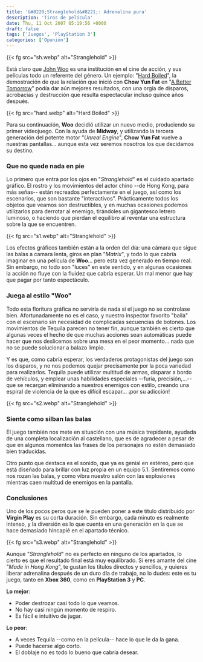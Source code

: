 ```yaml
---
title: '&#8220;Stranglehold&#8221;: Adrenalina pura'
description: 'Tiros de película'
date: Thu, 11 Oct 2007 05:19:56 +0000
draft: false
tags: ['Juegos', 'PlayStation 3']
categories: ['Opunión']
---
```


{{< fg src="sh.webp" alt="Stranglehold" >}}

Está claro que [John Woo](http://akihabarablues.com/?p=1656) es una institución en el cine de acción, y sus películas todo un referente del género. Un ejemplo: "[Hard Boiled](http://www.imdb.com/title/tt0104684/)", la demostración de que la relación que inició con **Chow Yun Fat** en "[A Better Tomorrow](http://www.imdb.com/title/tt0092263/)" podía dar aún mejores resultados, con una orgía de disparos, acrobacias y destrucción que resulta espectacular incluso quince años después.

{{< fg src="hard.webp" alt="Hard Boiled" >}}

Para su continuación, **Woo** decidió utilizar un nuevo medio, produciendo su primer videojuego. Con la ayuda de **Midway**, y utilizando la tercera generación del potente motor "_Unreal Engine_", **Chow Yun Fat** vuelve a nuestras pantallas... aunque esta vez seremos nosotros los que decidamos su destino.

### Que no quede nada en pie

Lo primero que entra por los ojos en "_Stranglehold_" es el cuidado apartado gráfico. El rostro y los movimientos del actor chino --de Hong Kong, para más señas-- están recreados perfectamente en el juego, así como los escenarios, que son bastante "interactivos". Prácticamente todos los objetos que veamos son destructibles, y en muchas ocasiones podemos utilizarlos para derrotar al enemigo, tirándoles un gigantesco letrero luminoso, o haciendo que pierdan el equilibro al reventar una estructura sobre la que se encuentren.

{{< fg src="s1.webp" alt="Stranglehold" >}}

Los efectos gráficos también están a la orden del día: una cámara que sigue las balas a camara lenta, giros en plan "_Matrix_", y todo lo que cabría imaginar en una película de **Woo**... pero esta vez generado en tiempo real. Sin embargo, no todo son "luces" en este sentido, y en algunas ocasiones la acción no fluye con la fluidez que cabría esperar. Un mal menor que hay que pagar por tanto espectáculo.

### Juega al estilo "Woo"

Todo esta floritura gráfica no serviría de nada si el juego no se controlase bien. Afortunadamente no es el caso, y nuestro inspector favorito "baila" con el escenario sin necesidad de complicadas secuencias de botones. Los movimientos de Tequila parecen no tener fin, aunque también es cierto que algunas veces el hecho de que muchas acciones sean automáticas puede hacer que nos deslicemos sobre una mesa en el peor momento... nada que no se puede solucionar a balazo limpio.

Y es que, como cabría esperar, los verdaderos protagonistas del juego son los disparos, y no nos podemos quejar precisamente por la poca variedad para realizarlos. Tequila puede utilizar multitud de armas, disparar a bordo de vehículos, y emplear unas habilidades especiales --furia, precisión,...-- que se recargan eliminando a nuestros enemigos con estilo, creando una espiral de violencia de la que es difícil escapar... ¡por su adicción!

{{< fg src="s2.webp" alt="Stranglehold" >}}

### Siente como silban las balas

El juego también nos mete en situación con una música trepidante, ayudada de una completa localización al castellano, que es de agradecer a pesar de que en algunos momentos las frases de los personajes no estén demasiado bien traducidas.

Otro punto que destaca es el sonido, que ya es genial en estéreo, pero que está diseñado para brillar con luz propia en un equipo 5.1. Sentiremos como nos rozan las balas, y como vibra nuestro salón con las explosiones mientras caen multitud de enemigos en la pantalla.

### Conclusiones

Uno de los pocos peros que se le pueden poner a este título distribuido por **Virgin Play** es su corta duración. Sin embargo, cada minuto es realmente intenso, y la diversión es lo que cuenta en una generación en la que se hace demasiado hincapié en el apartado técnico.

{{< fg src="s3.webp" alt="Stranglehold" >}}

Aunque "_Stranglehold_" no es perfecto en ninguno de los apartados, lo cierto es que el resultado final está muy equilibrado. Si eres amante del cine "_Made in Hong Kong_", te gustan los títulos directos y sencillos, y quieres liberar adrenalina después de un duro día de trabajo, no lo dudes: este es tu juego, tanto en **Xbox 360**, como en **PlayStation 3** y **PC**.

**Lo mejor**:

*   Poder destrozar casi todo lo que veamos.
*   No hay casi ningún momento de respiro.
*   Es fácil e intuitivo de jugar.

**Lo peor**:

*   A veces Tequila --como en la película-- hace lo que le da la gana.
*   Puede hacerse algo corto.
*   El doblaje no es todo lo bueno que cabría desear.
